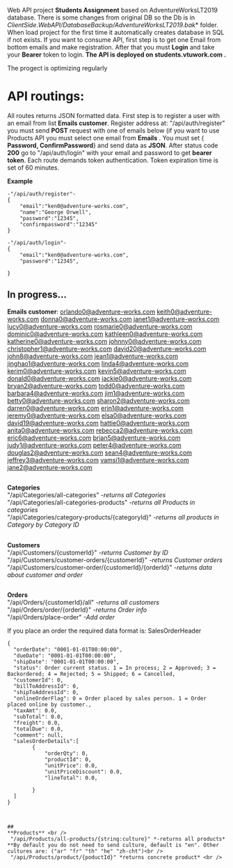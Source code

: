 Web API project **Students Assignment** based on AdventureWorksLT2019 database. There is some changes from original DB so the Db is in *ClientSide.WebAPI/DatabaseBackup/AdventureWorksLT2019.bak** folder. When load project for the first time it automatically creates database in SQL if not exists.
If you want to consume API, first step is to get one Email from bottom emails and make registration. After that you must **Login** and take your **Bearer** token to login.
**The API is deployed on students.vtuwork.com .**

The progect is optimizing regularly
# API routings: 
All routes returns JSON formatted data. First step is to register a user with an email from list <b>Emails customer</b>.
Register address at: "/api/auth/register" you must send **POST** request with one of emails below (if you want to use Products API you must select one email from **Emails** . You must set { **Password, ConfirmPassword**} and send data as **JSON**. After status code **200** go to "/api/auth/login" with your email and password to get **bearer token**. Each route demands token authentication. Token expiration time is set of 60 minutes. 

**Example**
```
-"/api/auth/register"-
{
    "email":"ken0@adventure-works.com",
	"name":"George Orwell",
    "password":"12345",
    "confirmpassword":"12345"
}

-"/api/auth/login"-
{
    "email":"ken0@adventure-works.com",
    "password":"12345",
    
}
```

## In progress...

<b>Emails customer</b>:
orlando0@adventure-works.com
keith0@adventure-works.com
donna0@adventure-works.com
janet1@adventure-works.com
lucy0@adventure-works.com
rosmarie0@adventure-works.com
dominic0@adventure-works.com
kathleen0@adventure-works.com
katherine0@adventure-works.com
johnny0@adventure-works.com
christopher1@adventure-works.com
david20@adventure-works.com
john8@adventure-works.com
jean1@adventure-works.com
jinghao1@adventure-works.com
linda4@adventure-works.com
kerim0@adventure-works.com
kevin5@adventure-works.com
donald0@adventure-works.com
jackie0@adventure-works.com
bryan2@adventure-works.com
todd0@adventure-works.com
barbara4@adventure-works.com
jim1@adventure-works.com
betty0@adventure-works.com
sharon2@adventure-works.com
darren0@adventure-works.com
erin1@adventure-works.com
jeremy0@adventure-works.com
elsa0@adventure-works.com
david19@adventure-works.com
hattie0@adventure-works.com
anita0@adventure-works.com
rebecca2@adventure-works.com
eric6@adventure-works.com
brian5@adventure-works.com
judy1@adventure-works.com
peter4@adventure-works.com
douglas2@adventure-works.com
sean4@adventure-works.com
jeffrey3@adventure-works.com
vamsi1@adventure-works.com
jane2@adventure-works.com

##
**Categories** <br />
"/api/Categories/all-categories" *-returns all Categories* <br />
"/api/Categories/all-categories-products" *-returns all Products in categories* <br />
"/api/Categories/category-products/{categoryId}" *-returns all products in Category by Category ID* <br />

##
**Customers** <br />
 "/api/Customers/{customerId}" *-returns Customer by ID* <br />
 "/api/Customers/customer-orders/{customerId}" *-returns Customer orders* <br />
 "/api/Customers/customer-order/{customerId}/{orderId}" *-returns data about customer and order* <br />

##
**Orders** <br />
 "/api/Orders/{customerId}/all" *-returns all customers* <br />
 "/api/Orders/order/{orderId}" *-returns Order info* <br />
  "/api/Orders/place-order" *-Add order* <br />

  If you place an order the required data format is:
  SalesOrderHeader
```
{
  "orderDate": "0001-01-01T00:00:00",
  "dueDate": "0001-01-01T00:00:00",
  "shipDate": "0001-01-01T00:00:00",
  "status": Order current status. 1 = In process; 2 = Approved; 3 = Backordered; 4 = Rejected; 5 = Shipped; 6 = Cancelled,
  "customerId": 0,
  "billToAddressId": 0,
  "shipToAddressId": 0,
  "onlineOrderFlag": 0 = Order placed by sales person. 1 = Order placed online by customer.,
  "taxAmt": 0.0,
  "subTotal": 0.0,
  "freight": 0.0,
  "totalDue": 0.0,
  "comment": null,
  "salesOrderDetails":[
		{
			"orderQty": 0,
			"productId": 0,
			"unitPrice": 0.0,
			"unitPriceDiscount": 0.0,
			"lineTotal": 0.0,
			
		}
  ]
}



##
**Products** <br />
 "/api/Products/all-products/{string:culture}" *-returns all products*  **By default you do not need to send culture, default is "en". Other cultures are: ("ar" "fr" "th" "he" "zh-cht")<br />
 "/api/Products/product/{poductId}" *returns concrete product* <br />




